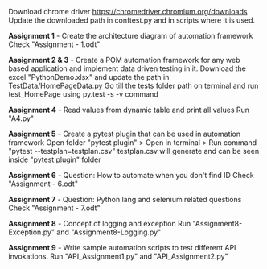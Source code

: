 Download chrome driver https://chromedriver.chromium.org/downloads
Update the downloaded path in conftest.py and in scripts where it is used. 

**Assignment 1** - Create the architecture diagram of automation framework
Check "Assignment - 1.odt"

**Assignment 2 & 3** - Create a POM automation framework for any web based application and implement data driven testing in it.
Download the excel "PythonDemo.xlsx" and update the path in TestData/HomePageData.py
Go till the tests folder path on terminal and run test_HomePage using py.test -s -v command

**Assignment 4** - Read values from dynamic table and print all values
Run "A4.py" 

**Assignment 5** - Create a pytest plugin that can be used in automation framework
Open folder "pytest plugin" > Open in terminal > Run command "pytest --testplan=testplan.csv"
testplan.csv will generate and can be seen inside "pytest plugin" folder 

**Assignment 6** - Question: How to automate when you don't find ID 
Check "Assignment - 6.odt" 

**Assignment 7** - Question: Python lang and selenium related questions
Check "Assignment - 7.odt"

**Assignment 8** - Concept of logging and exception
Run "Assignment8-Exception.py" and "Assignment8-Logging.py"

**Assignment 9** - Write sample automation scripts to test different API invokations.
Run "API_Assignment1.py" and "API_Assignment2.py"
